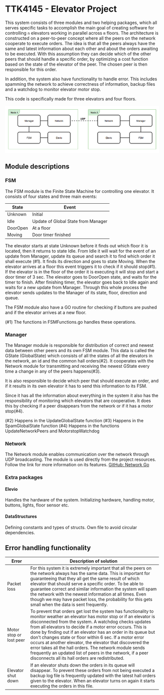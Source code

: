 TTK4145 - Elevator Project
================================

This system consists of three modules and two helping packages, which all serves specific tasks to accomplish the main goal of creating software for controlling `n` elevators working in parallel across `m` floors. The architecture is constructed on a peer-to-peer concept where all the peers on the network cooperate to execute orders. The idea is that all the peers always have the same and latest information about each other and about the orders awaiting to be executed. With this assumption they can decide which of the other peers that should handle a specific order, by optimizing a cost function based on the state of the elevator of the peer. The chosen peer is then responsible for this order.

In addition, the system also have functionality to handle error. This includes spamming the network to achieve correctness of information, backup files and a watchdog to monitor elevator motor stop.

This code is specifically made for three elevators and four floors.

![System architecture](ElevatorSystem.png)


Module descriptions
---------------------
###  FSM

The FSM module is the Finite State Machine for controlling one elevator. It consists of four states and three main events:

State| Event
------------ | -------------
Unknown| Initial
Idle| Update of Global State from Manager
DoorOpen| At a floor
Moving| Door timer finished



The elevator starts at state Unknown before it finds out which floor it is located, then it returns to state Idle. From Idle it will wait for the event of an update from Manager, update its queue and search it to find which order it shall execute (#1). It finds its direction and goes to state Moving. When the elevator arrives at a floor this event triggers it to check if it should stop(#1). If the elevator is in the floor of the order it is executing it will stop and start a door timer of 3 sec. The elevator goes to DoorOpen state, and waits for the timer to finish. After finishing timer, the elevator goes back to Idle again and waits for a new update from Manager. Through this whole process the elevator sends updates to the Manager of its state, floor, direction and queue.

The FSM module also have a GO routine for checking if buttons are pushed and if the elevator arrives at a new floor.

(#1) The functions in FSMFunctions.go handles these operations.

###  Manager

The Manager module is responsible for distribution of correct and newest data between other peers and its own FSM module. This data is called the GState (GlobalState) which consists of all the states of all the elevators in the network, an id and the common hall orders(#2). It cooperates with the Network module for transmitting and receiving the newest GState every time a change in any of the peers happens(#3).

It is also responsible to decide which peer that should execute an order, and if it results in its own elevator it has to send this information to its FSM.

Since it has all the information about everything in the system it also has the responsibility of monitoring which elevators that are cooperative. It does this by checking if a peer disappears from the network or if it has a motor stop(#4).


(#2) Happens in the UpdateGlobalState function
(#3) Happens in the SpamGlobalState function
(#4) Happens in the functions UpdateNetworkPeers and MotorstopWatchdog

###  Network
The Network module enables communication over the network through UDP broadcasting. The module is used directly from the project resources. Follow the link for more information on its features.
[GitHub: Network Go](https://github.com/TTK4145/Network-go)


###  Extra packages
#### Elevio
Handles the hardware of the system. Initializing hardware, handling motor, buttons, lights, floor sensor etc.


#### DataStructures
Defining constants and types of structs. Own file to avoid circular dependencies.

Error handling functionality
---------------------------
Error  | Description of solution
------------ | -------------
Packet loss| For this system it is extremely important that all the peers on the network always has the same data. This is important for guaranteeing that they all get the same result of which elevator that should serve a specific order. To be able to guarantee correct and similar information the system will spam the network with the newest information at all times. Even though we may have packet loss, the probability for this gets small when the data is sent frequently.
Motor stop or lost peer| To prevent that orders get lost the system has functionality to monitor weather an elevator has motor stop or if an elevator is disconnected from the system. A watchdog checks updates from all elevators to decide if a motor error occurs. This is done by finding out if an elevator has an order in its queue but don't changes state or floor within 6 sec. If a motor error occurs at another elevator, the elevator that discovered the error takes all the hall orders. The network module sends frequently an updated list of peers in the network, if a peer disconnects all its hall orders are redistributed.
Elevator shut down| If an elevator shuts down the orders in its queue will disappear. To prevent these orders from not being executed a backup log file is frequently updated with the latest hall orders given to the elevator. When an elevator turns on again it starts executing the orders in this file.

